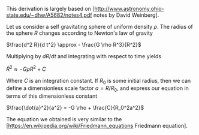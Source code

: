 This derivation is largely based on [http://www.astronomy.ohio-state.edu/~dhw/A5682/notes4.pdf notes by David Weinberg].

Let us consider a self gravitating sphere of uniform density $\rho$. The radius of the sphere $R$ changes according to Newton's law of gravity

$\frac{d^2 R}{d t^2} \approx - \frac{G \rho R^3}{R^2}$

Multiplying by $d R/dt$ and integrating with respect to time yields

$\dot{R}^2 \approx - G \rho R^2 + C$

Where $C$ is an integration constant. If $R_0$ is some initial radius, then we can define a dimensionless scale factor $a = R/R_0$, and express our equation in terms of this dimensionless constant

$\frac{\dot{a}^2}{a^2} = -G \rho + \frac{C}{R_0^2a^2}$

The equation we obtained is very similar to the [https://en.wikipedia.org/wiki/Friedmann_equations Friedmann equation].
